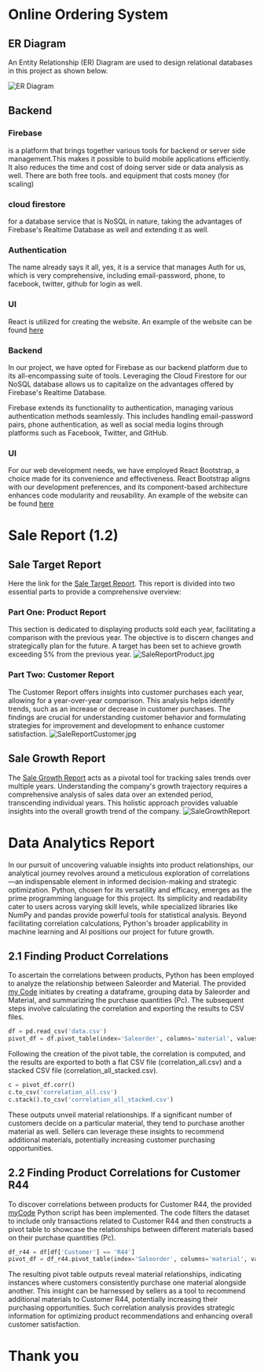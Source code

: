 # Online Ordering System

## ER Diagram

An Entity Relationship (ER) Diagram are used to design relational databases in this project as shown below.

![ER Diagram](https://github.com/dhawin/MyPOS/blob/main/doc/ER.jpg)

## Backend
### Firebase 
is a platform that brings together various tools for backend or server side management.This makes it possible to build mobile applications efficiently. It also reduces the time and cost of doing server side or data analysis as well. There are both free tools. and equipment that costs money (for scaling)

### cloud firestore 
for a database service that is NoSQL in nature, taking the advantages of Firebase's Realtime Database as well and extending it as well.
### Authentication 
The name already says it all, yes, it is a service that manages Auth for us, which is very comprehensive, including email-password, phone, to facebook, twitter, github for login as well.

### UI
React is utilized for creating the website. An example of the website can be found [here](https://dhawin.github.io/MyPOS/)

### Backend 
In our project, we have opted for Firebase as our backend platform due to its all-encompassing suite of tools. Leveraging the Cloud Firestore for our NoSQL database allows us to capitalize on the advantages offered by Firebase's Realtime Database.

Firebase extends its functionality to authentication, managing various authentication methods seamlessly. This includes handling email-password pairs, phone authentication, as well as social media logins through platforms such as Facebook, Twitter, and GitHub.

### UI
For our web development needs, we have employed React Bootstrap, a choice made for its convenience and effectiveness. React Bootstrap aligns with our development preferences, and its component-based architecture enhances code modularity and reusability. An example of the website can be found [here](https://dhawin.github.io/MyPOS/)

# Sale Report (1.2)
## Sale Target Report
Here the link for the [Sale Target Report](https://dhawin.github.io/MyPOS/#/saleR).
 This report is divided into two essential parts to provide a comprehensive overview:
### Part One: Product Report
This section is dedicated to displaying products sold each year, facilitating a comparison with the previous year. The objective is to discern changes and strategically plan for the future. A target has been set to achieve growth exceeding 5% from the previous year.
![SaleReportProduct.jpg](https://github.com/dhawin/MyPOS/blob/main/doc/SaleReportProduct.jpg)
### Part Two: Customer Report
The Customer Report offers insights into customer purchases each year, allowing for a year-over-year comparison. This analysis helps identify trends, such as an increase or decrease in customer purchases. The findings are crucial for understanding customer behavior and formulating strategies for improvement and development to enhance customer satisfaction.
![SaleReportCustomer.jpg](https://github.com/dhawin/MyPOS/blob/main/doc/SaleReportCustomer.jpg)
## Sale Growth Report
The [Sale Growth Report](https://dhawin.github.io/MyPOS/#/saleG) acts as a pivotal tool for tracking sales trends over multiple years. Understanding the company's growth trajectory requires a comprehensive analysis of sales data over an extended period, transcending individual years. This holistic approach provides valuable insights into the overall growth trend of the company.
![SaleGrowthReport](https://github.com/dhawin/MyPOS/blob/main/doc/SaleGrowthReport.jpg)

# Data Analytics Report

In our pursuit of uncovering valuable insights into product relationships, our analytical journey revolves around a meticulous exploration of correlations—an indispensable element in informed decision-making and strategic optimization. Python, chosen for its versatility and efficacy, emerges as the prime programming language for this project. Its simplicity and readability cater to users across varying skill levels, while specialized libraries like NumPy and pandas provide powerful tools for statistical analysis. Beyond facilitating correlation calculations, Python's broader applicability in machine learning and AI positions our project for future growth.

## 2.1 Finding Product Correlations
To ascertain the correlations between products, Python has been employed to analyze the relationship between Saleorder and Material. The provided [my Code](https://github.com/dhawin/MyPOS/blob/main/correlation/2.2.py) initiates by creating a dataframe, grouping data by Saleorder and Material, and summarizing the purchase quantities (Pc). The subsequent steps involve calculating the correlation and exporting the results to CSV files.
 ```python
df = pd.read_csv('data.csv')
pivot_df = df.pivot_table(index='Saleorder', columns='material', values='Pc', aggfunc='sum', fill_value=0)
 ```
Following the creation of the pivot table, the correlation is computed, and the results are exported to both a flat CSV file (correlation_all.csv) and a stacked CSV file (correlation_all_stacked.csv).
 ```python
c = pivot_df.corr()
c.to_csv('correlation_all.csv')
c.stack().to_csv('correlation_all_stacked.csv')
 ```
These outputs unveil material relationships. If a significant number of customers decide on a particular material, they tend to purchase another material as well. Sellers can leverage these insights to recommend additional materials, potentially increasing customer purchasing opportunities.

## 2.2 Finding Product Correlations for Customer R44
To discover correlations between products for Customer R44, the provided [myCode](https://github.com/dhawin/MyPOS/blob/main/correlation/2.2.py) Python script has been implemented. The code filters the dataset to include only transactions related to Customer R44 and then constructs a pivot table to showcase the relationships between different materials based on their purchase quantities (Pc).
 ```python
df_r44 = df[df['Customer'] == 'R44']
pivot_df = df_r44.pivot_table(index='Saleorder', columns='material', values='Pc', aggfunc='sum', fill_value=0)
```
The resulting pivot table outputs reveal material relationships, indicating instances where customers consistently purchase one material alongside another. This insight can be harnessed by sellers as a tool to recommend additional materials to Customer R44, potentially increasing their purchasing opportunities. Such correlation analysis provides strategic information for optimizing product recommendations and enhancing overall customer satisfaction.
# Thank you
